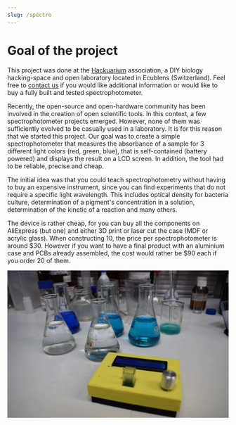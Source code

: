 ```yaml
---
slug: /spectro
---
```


# Goal of the project

This project was done at the [Hackuarium](http://www.hackuarium.ch/en/) association, a DIY biology hacking-space and open laboratory located in Ecublens (Switzerland). Feel free to [contact us](https://form.jotformeu.com/71600609780354) if you would like additional information or would like to buy a fully built and tested spectrophotometer.

Recently, the open-source and open-hardware community has been involved in the creation of open scientific tools. In this context, a few spectrophotometer projects emerged. However, none of them was sufficiently evolved to be casually used in a laboratory. It is for this reason that we started this project.
Our goal was to create a simple spectrophotometer that measures the
absorbance of a sample for 3 different light colors (red, green, blue), that is
self-contained (battery powered) and displays the result on a LCD screen. In addition, the tool had to be reliable, precise and cheap.

The initial idea was that you could teach spectrophotometry without
having to buy an expensive instrument, since you can find experiments
that do not require a specific light wavelength. This includes
optical density for bacteria culture, determination of a pigment's concentration in
a solution, determination of the kinetic of a reaction and many others.

The device is rather cheap, for you can buy all the components on AliExpress
(but one) and either 3D print or laser cut the case (MDF or acrylic glass). When constructing 10, the price
per spectrophotometer is around $30. However if you want to have a final
product with an aluminium case and PCBs already assembled, the cost would rather be $90 each if you order 20 of them.

<img src='intro.jpg' width='600px' />
